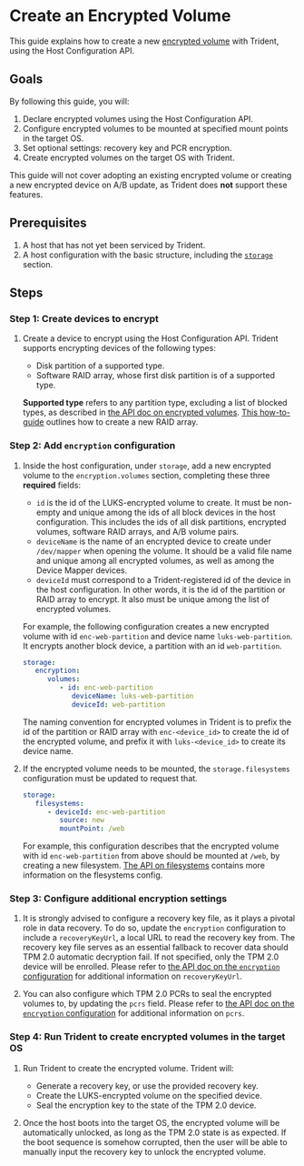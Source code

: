 
# Create an Encrypted Volume

This guide explains how to create a new [encrypted volume](../Reference/Host-Configuration/API-Reference/EncryptedVolume.md) with Trident, using the Host Configuration API.

## Goals

By following this guide, you will:

1. Declare encrypted volumes using the Host Configuration API.
1. Configure encrypted volumes to be mounted at specified mount points in the target OS.
1. Set optional settings: recovery key and PCR encryption.
1. Create encrypted volumes on the target OS with Trident.

This guide will not cover adopting an existing encrypted volume or creating a new encrypted device on A/B update, as Trident does **not** support these features.

## Prerequisites

1. A host that has not yet been serviced by Trident.
1. A host configuration with the basic structure, including the [`storage`](../Reference/Host-Configuration/API-Reference/Storage.md) section.

## Steps

### Step 1: Create devices to encrypt

1. Create a device to encrypt using the Host Configuration API. Trident supports encrypting devices of the following types:

   - Disk partition of a supported type.
   - Software RAID array, whose first disk partition is of a supported type.

   **Supported type** refers to any partition type, excluding a list of blocked types, as described in [the API doc on encrypted volumes](../Reference/Host-Configuration/API-Reference/EncryptedVolume.md). [This how-to-guide](./Create-a-RAID-Array.md) outlines how to create a new RAID array.

### Step 2: Add `encryption` configuration

1. Inside the host configuration, under `storage`, add a new encrypted volume to the `encryption.volumes` section, completing these three **required** fields:

   - `id` is the id of the LUKS-encrypted volume to create. It must be non-empty and unique among the ids of all block devices in the host configuration. This includes the ids of all disk partitions, encrypted volumes, software RAID arrays, and A/B volume pairs.
   - `deviceName` is the name of an encrypted device to create under `/dev/mapper` when opening the volume. It should be a valid file name and unique among all encrypted volumes, as well as among the Device Mapper devices.
   - `deviceId` must correspond to a Trident-registered id of the device in the host configuration. In other words, it is the id of the partition or RAID array to encrypt. It also must be unique among the list of encrypted volumes.

   For example, the following configuration creates a new encrypted volume with id `enc-web-partition` and device name `luks-web-partition`. It encrypts another block device, a partition with an id `web-partition`.

   ```yaml
   storage:
      encryption:
         volumes:
            - id: enc-web-partition
               deviceName: luks-web-partition
               deviceId: web-partition
   ```

   The naming convention for encrypted volumes in Trident is to prefix the id of the partition or RAID array with `enc-<device_id>` to create the id of the encrypted volume, and prefix it with `luks-<device_id>` to create its device name.

1. If the encrypted volume needs to be mounted, the `storage.filesystems` configuration must be updated to request that.

   ```yaml
   storage:
      filesystems:
         - deviceId: enc-web-partition
            source: new
            mountPoint: /web
   ```

   For example, this configuration describes that the encrypted volume with id `enc-web-partition` from above should be mounted at `/web`, by creating a new filesystem. [The API on filesystems](../Reference/Host-Configuration/API-Reference/FileSystem.md) contains more information on the flesystems config.

### Step 3: Configure additional encryption settings

1. It is strongly advised to configure a recovery key file, as it plays a pivotal role in data
recovery. To do so, update the `encryption` configuration to include a `recoveryKeyUrl`, a local
URL to read the recovery key from. The recovery key file serves as an essential fallback to recover
data should TPM 2.0 automatic decryption fail. If not specified, only the TPM 2.0 device will be
enrolled. Please refer to [the API doc on the `encryption` configuration](../Reference/Host-Configuration/API-Reference/Encryption.md) for additional information on `recoveryKeyUrl`.

1. You can also configure which TPM 2.0 PCRs to seal the encrypted volumes to, by updating the
`pcrs` field. Please refer to [the API doc on the `encryption` configuration](../Reference/Host-Configuration/API-Reference/Encryption.md) for additional information on `pcrs`.

### Step 4: Run Trident to create encrypted volumes in the target OS

1. Run Trident to create the encrypted volume. Trident will:

   - Generate a recovery key, or use the provided recovery key.
   - Create the LUKS-encrypted volume on the specified device.
   - Seal the encryption key to the state of the TPM 2.0 device.

1. Once the host boots into the target OS, the encrypted volume will be automatically unlocked, as long as the TPM 2.0 state is as expected. If the boot sequence is somehow corrupted, then the user will be able to manually input the recovery key to unlock the encrypted volume.
